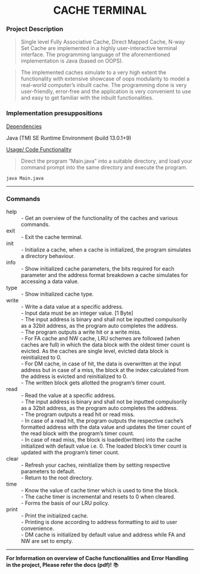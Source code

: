 <h1 align = "center"> CACHE TERMINAL </h1>

<h3> Project Description </h3>

> Single level Fully Associative Cache, Direct Mapped Cache, N-way Set Cache are implemented in a highly user-interactive terminal interface. The programming language of the aforementioned implementation is Java (based on OOPS).

> The implemented caches simulate to a very high extent the functionality with extensive showcase of oops modularity to model a real-world computer’s inbuilt cache. The programming done is very user-friendly, error-free and the application is very convenient to use and easy to get familiar with the inbuilt functionalities.

<h3> Implementation presuppositions </h3>
 
<ins> Dependencies </ins>

Java (TM) SE Runtime Environment (build 13.0.1+9)

<ins> Usage/ Code Functionality </ins>

> Direct the program “Main.java” into a suitable directory, and load your command prompt into the same directory and execute the program.

`java Main.java`

---
<h3> Commands </h3>
<dl>
<dt> help </dt>
<dd>- Get an overview of the functionality of the caches and various commands. </dd>
 
<dt> exit </dt>
<dd>- Exit the cache terminal. </dd>
 
<dt> init </dt>
<dd>- Initialize a cache, when a cache is initialized, the program simulates a directory behaviour. </dd>
 
<dt>	info </dt>
<dd>-	Show initialized cache parameters, the bits required for each parameter and the address format breakdown a cache simulates for accessing a data value. </dd>

<dt> type </dt>
<dd>- Show initialized cache type. </dd>

<dt> write </dt>
<dd>-	Write a data value at a specific address. </dd>
<dd>- Input data must be an integer value. [1 Byte] </dd>
<dd>-	The input address is binary and shall not be inputted compulsorily as a 32bit address, as the program auto completes the address. </dd>
<dd>- The program outputs a write hit or a write miss. </dd>
<dd>-	For FA cache and NW cache, LRU schemes are followed (when caches are full) in which the data block with the oldest timer count is evicted. As the caches are single level, evicted data block is reinitialized to 0. </dd>
<dd>- For DM cache, in case of hit, the data is overwritten at the input address but in case of a miss, the block at the index calculated from the address is evicted and reinitialized to 0. </dd>
<dd>- The written block gets allotted the program’s timer count. </dd>

<dt> read </dt> 
<dd>-	Read the value at a specific address. </dd>
<dd>-	The input address is binary and shall not be inputted compulsorily as a 32bit address, as the program auto completes the address. </dd>
<dd>-	The program outputs a read hit or read miss. </dd>
<dd>-	In case of a read hit, the program outputs the respective cache’s formatted address with the data value and updates the timer count of the read block with the program’s timer count. </dd>
<dd>-	In case of read miss, the block is loaded(written) into the cache initialized with default value i.e. 0. The loaded block’s timer count is updated with the program’s timer count. </dd>

<dt>	clear </dt> 
<dd>- Refresh your caches, reinitialize them by setting respective parameters to default. </dd>
<dd>- Return to the root directory. </dd>

<dt> time </dt>
<dd>- Know the value of cache timer which is used to time the block. </dd>
<dd>- The cache timer is incremental and resets to 0 when cleared. </dd>
<dd>- Forms the basis of our LRU policy. </dd>
 
<dt>	print </dt>
<dd>- Print the initialized cache. </dd>
<dd>- Printing is done according to address formatting to aid to user convenience. </dd>
<dd>- DM cache is initialized by default value and address while FA and NW are set to empty. </dd>
 
 </dl>

---
**For Information on overview of Cache functionalities and Error Handling in the project, Please refer the docs (pdf)!** :books:
